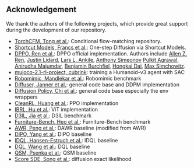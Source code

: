 
## Acknowledgement
We thank the authors of the following projects, which provide great support during the development of our repository. 


* [TorchCFM, Tong et al.](https://github.com/atong01/conditional-flow-matching): Conditional flow-matching repository.
* [Shortcut Models, Francs et al.](https://github.com/kvfrans/shortcut-models): One-step Diffusion via Shortcut Models. 
* [DPPO, Ren et al.](https://github.com/irom-princeton/dppo):  DPPO official implementation. Authors include [Allen Z. Ren](https://allenzren.github.io/), [Justin Lidard](https://jlidard.github.io/), [Lars L. Ankile](https://ankile.com/), [Anthony Simeonov](https://anthonysimeonov.github.io/) [Pulkit Agrawal](https://people.csail.mit.edu/pulkitag/), [Anirudha Majumdar](https://mae.princeton.edu/people/faculty/majumdar), [Benjamin Burchfiel](http://www.benburchfiel.com/), [Hongkai Dai](https://hongkai-dai.github.io/), [Max Simchowitz](https://msimchowitz.github.io/). 
* [mujoco-2.1-rl-project, cubrink](https://github.com/cubrink/mujoco-2.1-rl-project#): training a Humanoid-v3 agent with SAC
* [Robomimic, Mandlekar et al.](https://github.com/ARISE-Initiative/robomimic): Robomimic benchmark
* [Diffuser, Janner et al.](https://github.com/jannerm/diffuser): general code base and DDPM implementation
* [Diffusion Policy, Chi et al.](https://github.com/real-stanford/diffusion_policy): general code base especially the env wrappers
* [CleanRL, Huang et al.](https://github.com/vwxyzjn/cleanrl): PPO implementation
* [IBRL, Hu et al.](https://github.com/hengyuan-hu/ibrl): ViT implementation
* [D3IL, Jia et al.](https://github.com/ALRhub/d3il): D3IL benchmark
* [Furniture-Bench, Heo et al.](https://github.com/clvrai/furniture-bench): Furniture-Bench benchmark
* [AWR, Peng et al.](https://github.com/xbpeng/awr): DAWR baseline (modified from AWR)
* [DIPO, Yang et al.](https://github.com/BellmanTimeHut/DIPO): DIPO baseline
* [IDQL, Hansen-Estruch et al.](https://github.com/philippe-eecs/IDQL): IDQL baseline
* [DQL, Wang et al.](https://github.com/Zhendong-Wang/Diffusion-Policies-for-Offline-RL): DQL baseline
* [QSM, Psenka et al.](https://www.michaelpsenka.io/qsm/): QSM baseline
* [Score SDE, Song et al.](https://github.com/yang-song/score_sde_pytorch/): diffusion exact likelihood